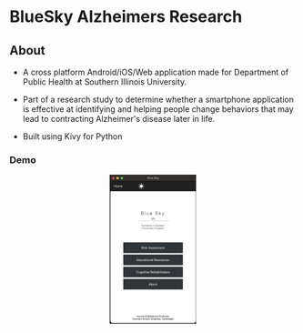 # BlueSky Alzheimers Research

## About

* A cross platform Android/iOS/Web application made for Department of Public Health at Southern Illinois University. 

* Part of a research study to determine whether a smartphone application is effective at identifying and helping people change behaviors that may lead to contracting Alzheimer's disease later in life.

* Built using Kivy for Python

### Demo
<p align="center">
  <img src="pics/bluesky_demo.gif" 
  alt="demo" 
  width="30%" 
  height="30%"/>
</p>